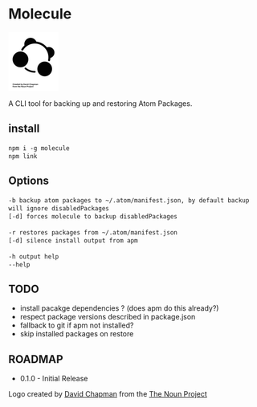 Molecule
========

![Molecule](https://github.com/JustinBeaudry/molecule/blob/master/molecule.png)

A CLI tool for backing up and restoring Atom Packages.

## install

```
npm i -g molecule
npm link
```

## Options

```
-b backup atom packages to ~/.atom/manifest.json, by default backup will ignore disabledPackages
[-d] forces molecule to backup disabledPackages

-r restores packages from ~/.atom/manifest.json
[-d] silence install output from apm

-h output help
--help
```

## TODO

* install pacakge dependencies ? (does apm do this already?)
* respect package versions described in package.json
* fallback to git if apm not installed?
* skip installed packages on restore

## ROADMAP

* 0.1.0 - Initial Release

Logo created by [David Chapman](https://thenounproject.com/david.chapman) from the [The Noun Project](thenounproject.com/)
